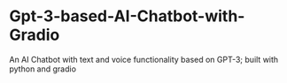 # Gpt-3-based-AI-Chatbot-with-Gradio
An AI Chatbot with text and voice functionality based on GPT-3; built with python and gradio
